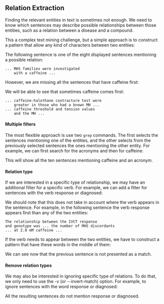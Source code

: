 <script>
import Execute from "$components/Execute.svelte";
</script>

## Relation Extraction

Finding the relevant entities in text is sometimes not enough. We need to
know which sentences may describe possible relationships between those entities, such as a relation between a disease and a compound.

This a complex text mining challenge, but a simple approach is to construct a pattern that allow any kind of characters between two entities:

<Execute command="grep -n -w -E 'MH[SNE]?.*(C|c)affeine' chebi_27732_sentences.txt" />

The following sentence is one of the eight displayed sentences mentioning
a possible relation:

```text
... MHS families were investigated 
    with a caffeine ...
```

However, we are missing all the sentences that have caffeine first:
<Execute command="grep -n -w -E '(C|c)affeine.*MH[SNE]?' chebi_27732_sentences.txt" />

We will be able to see that sometimes caffeine comes first:

```text
... caffeine-halothane contracture test were
    greater in those who had a known MH ...
... caffeine threshold and tension values
    and the MH ...
```

#### Multiple filters

The most flexible approach is use two `grep` commands. The first selects the
sentences mentioning one of the entities, and the other selects from the previously selected sentences the ones mentioning the other entity. For example,
we can first search for the acronyms and then for caffeine:

<Execute command="grep -n -w -E 'MH[SNE]?' chebi_27732_sentences.txt | grep -w -E '(C|c)affeine'" />

This will show all the ten sentences mentioning caffeine and an acronym.

#### Relation type

If we are interested in a specific type of relationship, we may have an additional filter for a specific verb. For example, we can add a filter for sentences with the verb response or diagnosed:

<Execute command="grep -n -w -E 'MH[SNE]?' chebi_27732_sentences.txt | grep -w -E '(C|c)affeine' | grep -w -E 'response|diagnosed'" />

We should note that this does not take in account where the verb appears
in the sentence. For example, in the following sentence the verb response
appears first than any of the two entities:

```text
The relationship between the IVCT response
and genotype was ... the number of MHS discordants
... at 2.0 mM caffeine ...
```

If the verb needs to appear between the two entities, we have to construct
a pattern that have these words in the middle of them:

<Execute command="grep -n -w -E 'MH[SNE]?.*(response|diagnosed).*(C|c)affeine' chebi_27732_sentences.txt" />

We can see now that the previous sentence is not presented as a match.

#### Remove relation types

We may also be interested in ignoring specific type of relations. To do that,
we only need to use the -v (or --invert-match) option. For example, to
ignore sentences with the word response or diagnosed:

<Execute command="grep -n -w -E 'MH[SNE]?' chebi_27732_sentences.txt | grep -w -E '(C|c)affeine' | grep -v -w -E 'response|diagnosed'" />

All the resulting sentences do not mention response or diagnosed.
